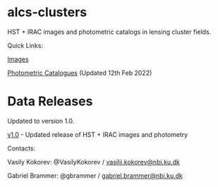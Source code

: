 # alcs-clusters
HST + IRAC images and photometric catalogs in lensing cluster fields.

Quick Links:

[Images](v1.0/README.md)

[Photometric Catalogues](v1.0/fields.md) (Updated 12th Feb 2022)


# Data Releases

Updated to version 1.0.

[v1.0](v1.0/README.md) - Updated release of HST + IRAC images and photometry

Contacts:

Vasily Kokorev:  @VasilyKokorev / vasilii.kokorev@nbi.ku.dk

Gabriel Brammer: @gbrammer / gabriel.brammer@nbi.ku.dk
